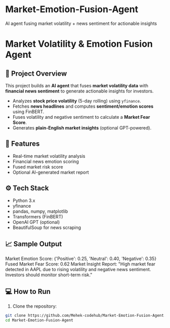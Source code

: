 # Market-Emotion-Fusion-Agent
AI agent fusing market volatility + news sentiment for actionable insights
# Market Volatility & Emotion Fusion Agent

## 🚀 Project Overview
This project builds an **AI agent** that fuses **market volatility data** with **financial news sentiment** to generate actionable insights for investors.

- Analyzes **stock price volatility** (5-day rolling) using `yfinance`.
- Fetches **news headlines** and computes **sentiment/emotion scores** using FinBERT.
- Fuses volatility and negative sentiment to calculate a **Market Fear Score**.
- Generates **plain-English market insights** (optional GPT-powered).

## 🧩 Features
- Real-time market volatility analysis
- Financial news emotion scoring
- Fused market risk score
- Optional AI-generated market report

## ⚙️ Tech Stack
- Python 3.x
- yfinance
- pandas, numpy, matplotlib
- Transformers (FinBERT)
- OpenAI GPT (optional)
- BeautifulSoup for news scraping

## 📈 Sample Output
Market Emotion Score: {'Positive': 0.25, 'Neutral': 0.40, 'Negative': 0.35}
Fused Market Fear Score: 0.62
Market Insight Report: "High market fear detected in AAPL due to rising volatility and negative news sentiment. Investors should monitor short-term risk."


## 💻 How to Run
1. Clone the repository:
```bash
git clone https://github.com/Mehek-codehub/Market-Emotion-Fusion-Agent.git
cd Market-Emotion-Fusion-Agent
